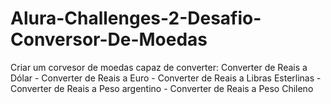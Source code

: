 # Alura-Challenges-2-Desafio-Conversor-De-Moedas
Criar um corvesor de moedas capaz de converter:  Converter de Reais a Dólar - Converter de Reais a Euro - Converter de Reais a Libras Esterlinas - Converter de Reais a Peso argentino - Converter de Reais a Peso Chileno
